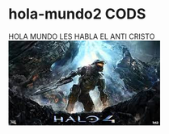 # hola-mundo2 CODS

HOLA MUNDO LES HABLA EL ANTI CRISTO
![alt text](https://raw.githubusercontent.com/GARTU90/hola-mundo2/main/halo.jpeg)